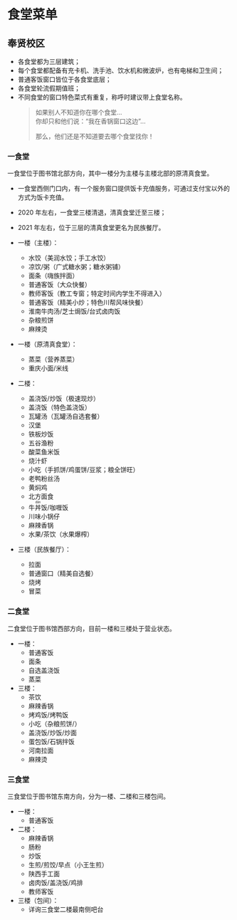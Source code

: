 # 食堂菜单

## 奉贤校区

- 各食堂都为三层建筑；
- 每个食堂都配备有充卡机、洗手池、饮水机和微波炉，也有电梯和卫生间；
- 普通客饭窗口皆位于各食堂底层；
- 各食堂轮流假期值班；
- 不同食堂的窗口特色菜式有重复，称呼时建议带上食堂名称。
  > 如果别人不知道你在哪个食堂… \
  > 你却只和他们说：“我在香锅窗口这边”…
  > 
  > 那么，他们还是不知道要去哪个食堂找你！

### 一食堂

一食堂位于图书馆北部方向，其中一楼分为主楼与主楼北部的原清真食堂。
- 一食堂西侧门口内，有一个服务窗口提供饭卡充值服务，可通过支付宝以外的方式为饭卡充值。
- 2020 年左右，一食堂三楼清退，清真食堂迁至三楼；
- 2021 年左右，位于三层的清真食堂更名为民族餐厅。

- 一楼（主楼）：
	- 水饺（美润水饺；手工水饺）
	- 凉饮/粥（广式糖水粥；糖水粥铺）
	- 面条（嗨族拌面）
	- 普通客饭（大众快餐）
	- 教师客饭（教工专窗；特定时间内学生不得进入）
	- 普通客饭（精美小炒；特色川帮风味快餐）
	- 淮南牛肉汤/芝士焗饭/台式卤肉饭
	- 杂粮煎饼
	- 麻辣烫
- 一楼（原清真食堂）：
	- 蒸菜（营养蒸菜）
	- 重庆小面/米线
- 二楼：
	- 盖浇饭/炒饭（极速现炒）
	- 盖浇饭（特色盖浇饭）
	- 瓦罐汤（瓦罐汤自选套餐）
	- 汉堡
	- 铁板炒饭
	- 五谷渔粉
	- 酸菜鱼米饭
	- 烧汁虾
	- 小吃（手抓饼/鸡蛋饼/豆浆；粮全饼旺）
	- 老鸭粉丝汤
	- 黄焖鸡
	- 北方面食
	- 牛<ruby>丼<rp>（</rp><rt>dǎn</rt><rp>）</rp></ruby>饭/咖喱饭
	- 川味小锅仔
	- 麻辣香锅
	- 水果/茶饮（水果爆榨）
- 三楼（民族餐厅）：
	- 拉面
	- 普通窗口（精美自选餐）
	- 烧烤
	- 冒菜

### 二食堂

二食堂位于图书馆西部方向，目前一楼和三楼处于营业状态。

- 一楼：
	- 普通客饭
	- 面条
	- 自选盖浇饭
	- 蒸菜
- 三楼：
	- 茶饮
	- 麻辣香锅
	- 烤鸡饭/烤鸭饭
	- 小吃（杂粮煎饼/）
	- 盖浇饭/炒饭/炒面
	- 蛋包饭/石锅拌饭
	- 河南拉面
	- 麻辣烫

### 三食堂

三食堂位于图书馆东南方向，分为一楼、二楼和三楼包间。

- 一楼：
	- 普通客饭
- 二楼：
	- 麻辣香锅
	- 肠粉
	- 炒饭
	- 生煎/煎饺/早点（小王生煎）
	- 陕西手工面
	- 卤肉饭/盖浇饭/鸡排
	- 教师客饭
- 三楼（包间）：
	- 详询三食堂二楼最南侧吧台
